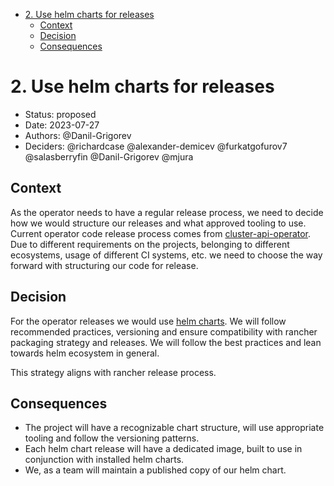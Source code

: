 <!-- START doctoc generated TOC please keep comment here to allow auto update -->
<!-- DON'T EDIT THIS SECTION, INSTEAD RE-RUN doctoc TO UPDATE -->

- [2. Use helm charts for releases](#2-use-helm-charts-for-releases)
  - [Context](#context)
  - [Decision](#decision)
  - [Consequences](#consequences)

<!-- END doctoc generated TOC please keep comment here to allow auto update -->

# 2. Use helm charts for releases

* Status: proposed
* Date: 2023-07-27
* Authors: @Danil-Grigorev
* Deciders: @richardcase @alexander-demicev @furkatgofurov7 @salasberryfin @Danil-Grigorev @mjura

## Context

As the operator needs to have a regular release process, we need to decide how we would structure our releases and what approved tooling to use. Current operator code release process comes from [cluster-api-operator](https://github.com/kubernetes-sigs/cluster-api-operator/). Due to different requirements on the projects, belonging to different ecosystems, usage of different CI systems, etc. we need to choose the way forward with structuring our code for release.

## Decision

For the operator releases we would use [helm charts](https://helm.sh/docs/topics/charts/). We will follow recommended practices, versioning and ensure compatibility with rancher packaging strategy and releases. We will follow the best practices and lean towards helm ecosystem in general.

This strategy aligns with rancher release process. 

## Consequences

- The project will have a recognizable chart structure, will use appropriate tooling and follow the versioning patterns.
- Each helm chart release will have a dedicated image, built to use in conjunction with installed helm charts.
- We, as a team will maintain a published copy of our helm chart.
